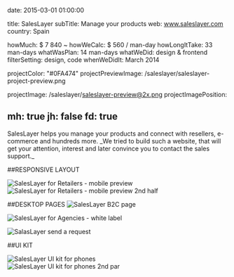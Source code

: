 date: 2015-03-01 01:00:00

title: SalesLayer
subTitle: Manage your products
web: www.saleslayer.com
country: Spain

howMuch: $ 7 840 ~
howWeCalc: $ 560 / man-day
howLongItTake: 33 man-days
whatWasPlan: 14 man-days
whatWeDid: design & frontend
filterSetting: design, code
whenWeDidIt: March 2014

projectColor: "#0FA474"
projectPreviewImage: /saleslayer/saleslayer-project-preview.png

projectImage: /saleslayer/saleslayer-preview@2x.png
projectImagePosition:

mh: true
jh: false
fd: true
---



<div id="description" class="description">
SalesLayer helps you manage your products and connect with resellers, e-commerce and hundreds more.
_We tried to build such a website, that will get your attention, interest and later convince you to contact the sales support._
</div>


##RESPONSIVE LAYOUT
<div class="portraits">
  <div class="portrait left">
    <img class="lazyload mobile-portrait"
    data-src="/saleslayer/mobile-portrait-retailers.png"
    data-srcset="/saleslayer/mobile-portrait-retailers@2x.png 2000w,
            /saleslayer/mobile-portrait-retailers.png 1280w,
            /saleslayer/mobile-portrait-retailers.png 800w,"
    sizes="100%"
    alt="SalesLayer for Retailers - mobile preview">
  </div>
  <div class="portrait right">
    <img class="lazyload mobile-portrait"
    data-src="/saleslayer/saleslayer-responsive-layout-2.png"
    data-srcset="/saleslayer/saleslayer-responsive-layout-2@2x.png 2000w,
            /saleslayer/saleslayer-responsive-layout-2.png 1280w,
            /saleslayer/saleslayer-responsive-layout-2.png 800w,"
    sizes="100%"
    alt="SalesLayer for Retailers - mobile preview 2nd half">
  </div>
</div>


##DESKTOP PAGES
<img class="lazyload container-page"
  data-src="/saleslayer/saleslayer-desktop-b2c.png"
  data-srcset="/saleslayer/saleslayer-desktop-b2c@2x.png 2000w,
          /saleslayer/saleslayer-desktop-b2c.png 1280w,
          /saleslayer/saleslayer-desktop-b2c@small.png 800w,"
  sizes="100%"
  alt="SalesLayer B2C page">

<img class="lazyload container-page"
  data-src="/saleslayer/saleslayer-desktop-agencies.png"
  data-srcset="/saleslayer/saleslayer-desktop-agencies@2x.png 2000w,
          /saleslayer/saleslayer-desktop-agencies.png 1280w,
          /saleslayer/saleslayer-desktop-agencies@small.png 800w,"
  sizes="100%"
  alt="SalesLayer for Agencies - white label">

<img class="lazyload container-page"
  data-src="/saleslayer/saleslayer-desktop-request.png"
  data-srcset="/saleslayer/saleslayer-desktop-request@2x.png 2000w,
          /saleslayer/saleslayer-desktop-request.png 1280w,
          /saleslayer/saleslayer-desktop-request@small.png 800w,"
  sizes="100%"
  alt="SalasLayer send a request">


##UI KIT
<div class="portraits">
  <div class="portrait left">
    <img class="lazyload mobile-portrait"
    data-src="/saleslayer/saleslayer-ui-kit-1.png"
    data-srcset="/saleslayer/saleslayer-ui-kit-1@2x.png 2000w,
            /saleslayer/saleslayer-ui-kit-1.png 1280w,
            /saleslayer/saleslayer-ui-kit-1.png 800w,"
    sizes="100%"
    alt="SalesLayer UI kit for phones">
  </div>
  <div class="portrait right">
    <img class="lazyload mobile-portrait"
    data-src="/saleslayer/saleslayer-ui-kit-2.png"
    data-srcset="/saleslayer/saleslayer-ui-kit-2@2x.png 2000w,
            /saleslayer/saleslayer-ui-kit-2.png 1280w,
            /saleslayer/saleslayer-ui-kit-2.png 800w,"
    sizes="100%"
    alt="SalesLayer UI kit for phones 2nd par">
  </div>
</div>
